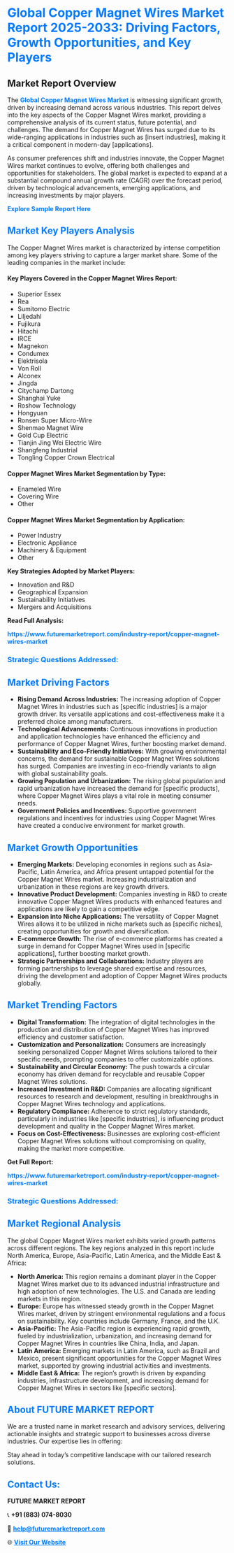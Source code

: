 <h1 style="color: #007BFF;">Global Copper Magnet Wires Market Report 2025-2033: Driving Factors, Growth Opportunities, and Key Players</h1>

<section id="overview">
<h2>Market Report Overview</h2>
<p>The <a href="https://www.futuremarketreport.com/industry-report/copper-magnet-wires-market" style="color: #007BFF; text-decoration: none;"><strong>Global Copper Magnet Wires Market</strong></a> is witnessing significant growth, driven by increasing demand across various industries. This report delves into the key aspects of the Copper Magnet Wires market, providing a comprehensive analysis of its current status, future potential, and challenges. The demand for Copper Magnet Wires has surged due to its wide-ranging applications in industries such as [insert industries], making it a critical component in modern-day [applications].</p>
<p>As consumer preferences shift and industries innovate, the Copper Magnet Wires market continues to evolve, offering both challenges and opportunities for stakeholders. The global market is expected to expand at a substantial compound annual growth rate (CAGR) over the forecast period, driven by technological advancements, emerging applications, and increasing investments by major players.</p>
</section>

<section id="overview">
<p><a href="https://www.futuremarketreport.com/request-sample/reportId=91005" style="color: #007BFF; text-decoration: none;"><strong>Explore Sample Report Here</strong></a></p>
</section>

<section id="key-players">
<h2 style="color: #007BFF;">Market Key Players Analysis</h2>
<p>The Copper Magnet Wires market is characterized by intense competition among key players striving to capture a larger market share. Some of the leading companies in the market include:</p>
<h4>Key Players Covered in the Copper Magnet Wires Report:</h4>
<ul><li>Superior Essex</li><li>Rea</li><li>Sumitomo Electric</li><li>Liljedahl</li><li>Fujikura</li><li>Hitachi</li><li>IRCE</li><li>Magnekon</li><li>Condumex</li><li>Elektrisola</li><li>Von Roll</li><li>Alconex</li><li>Jingda</li><li>Citychamp Dartong</li><li>Shanghai Yuke</li><li>Roshow Technology</li><li>Hongyuan</li><li>Ronsen Super Micro-Wire</li><li>Shenmao Magnet Wire</li><li>Gold Cup Electric</li><li>Tianjin Jing Wei Electric Wire</li><li>Shangfeng Industrial</li><li>Tongling Copper Crown Electrical</li></ul>
<h4>Copper Magnet Wires Market Segmentation by Type:</h4>
<ul><li>Enameled Wire</li><li>Covering Wire</li><li>Other</li></ul>

<h4>Copper Magnet Wires Market Segmentation by Application:</h4>
<ul><li>Power Industry</li><li>Electronic Appliance</li><li>Machinery &amp; Equipment</li><li>Other</li></ul>
<p><strong>Key Strategies Adopted by Market Players:</strong></p>
<ul>
<li>Innovation and R&D</li>
<li>Geographical Expansion</li>
<li>Sustainability Initiatives</li>
<li>Mergers and Acquisitions</li>
</ul>
</section>

<section>
<p><strong>Read Full Analysis: </strong></p><a href="https://www.futuremarketreport.com/industry-report/copper-magnet-wires-market" style="color: #007BFF; text-decoration: none;"><strong>https://www.futuremarketreport.com/industry-report/copper-magnet-wires-market</strong></a>
<h3 style="color: #007BFF;">Strategic Questions Addressed:</h3>
</section>

<section id="driving-factors">
<h2 style="color: #007BFF;">Market Driving Factors</h2>
<ul>
<li><strong>Rising Demand Across Industries:</strong> The increasing adoption of Copper Magnet Wires in industries such as [specific industries] is a major growth driver. Its versatile applications and cost-effectiveness make it a preferred choice among manufacturers.</li>
<li><strong>Technological Advancements:</strong> Continuous innovations in production and application technologies have enhanced the efficiency and performance of Copper Magnet Wires, further boosting market demand.</li>
<li><strong>Sustainability and Eco-Friendly Initiatives:</strong> With growing environmental concerns, the demand for sustainable Copper Magnet Wires solutions has surged. Companies are investing in eco-friendly variants to align with global sustainability goals.</li>
<li><strong>Growing Population and Urbanization:</strong> The rising global population and rapid urbanization have increased the demand for [specific products], where Copper Magnet Wires plays a vital role in meeting consumer needs.</li>
<li><strong>Government Policies and Incentives:</strong> Supportive government regulations and incentives for industries using Copper Magnet Wires have created a conducive environment for market growth.</li>
</ul>
</section>

<section id="growth-opportunities">
<h2 style="color: #007BFF;">Market Growth Opportunities</h2>
<ul>
<li><strong>Emerging Markets:</strong> Developing economies in regions such as Asia-Pacific, Latin America, and Africa present untapped potential for the Copper Magnet Wires market. Increasing industrialization and urbanization in these regions are key growth drivers.</li>
<li><strong>Innovative Product Development:</strong> Companies investing in R&D to create innovative Copper Magnet Wires products with enhanced features and applications are likely to gain a competitive edge.</li>
<li><strong>Expansion into Niche Applications:</strong> The versatility of Copper Magnet Wires allows it to be utilized in niche markets such as [specific niches], creating opportunities for growth and diversification.</li>
<li><strong>E-commerce Growth:</strong> The rise of e-commerce platforms has created a surge in demand for Copper Magnet Wires used in [specific applications], further boosting market growth.</li>
<li><strong>Strategic Partnerships and Collaborations:</strong> Industry players are forming partnerships to leverage shared expertise and resources, driving the development and adoption of Copper Magnet Wires products globally.</li>
</ul>
</section>

<section id="trending-factors">
<h2 style="color: #007BFF;">Market Trending Factors</h2>
<ul>
<li><strong>Digital Transformation:</strong> The integration of digital technologies in the production and distribution of Copper Magnet Wires has improved efficiency and customer satisfaction.</li>
<li><strong>Customization and Personalization:</strong> Consumers are increasingly seeking personalized Copper Magnet Wires solutions tailored to their specific needs, prompting companies to offer customizable options.</li>
<li><strong>Sustainability and Circular Economy:</strong> The push towards a circular economy has driven demand for recyclable and reusable Copper Magnet Wires solutions.</li>
<li><strong>Increased Investment in R&D:</strong> Companies are allocating significant resources to research and development, resulting in breakthroughs in Copper Magnet Wires technology and applications.</li>
<li><strong>Regulatory Compliance:</strong> Adherence to strict regulatory standards, particularly in industries like [specific industries], is influencing product development and quality in the Copper Magnet Wires market.</li>
<li><strong>Focus on Cost-Effectiveness:</strong> Businesses are exploring cost-efficient Copper Magnet Wires solutions without compromising on quality, making the market more competitive.</li>
</ul>
</section>

<section>
<p><strong>Get Full Report: </strong></p><a href="https://www.futuremarketreport.com/industry-report/copper-magnet-wires-market" style="color: #007BFF; text-decoration: none;"><strong>https://www.futuremarketreport.com/industry-report/copper-magnet-wires-market</strong></a>
<h3 style="color: #007BFF;">Strategic Questions Addressed:</h3>
</section>


<section id="regional-analysis">
<h2 style="color: #007BFF;">Market Regional Analysis</h2>
<p>The global Copper Magnet Wires market exhibits varied growth patterns across different regions. The key regions analyzed in this report include North America, Europe, Asia-Pacific, Latin America, and the Middle East & Africa:</p>
<ul>
<li><strong>North America:</strong> This region remains a dominant player in the Copper Magnet Wires market due to its advanced industrial infrastructure and high adoption of new technologies. The U.S. and Canada are leading markets in this region.</li>
<li><strong>Europe:</strong> Europe has witnessed steady growth in the Copper Magnet Wires market, driven by stringent environmental regulations and a focus on sustainability. Key countries include Germany, France, and the U.K.</li>
<li><strong>Asia-Pacific:</strong> The Asia-Pacific region is experiencing rapid growth, fueled by industrialization, urbanization, and increasing demand for Copper Magnet Wires in countries like China, India, and Japan.</li>
<li><strong>Latin America:</strong> Emerging markets in Latin America, such as Brazil and Mexico, present significant opportunities for the Copper Magnet Wires market, supported by growing industrial activities and investments.</li>
<li><strong>Middle East & Africa:</strong> The region’s growth is driven by expanding industries, infrastructure development, and increasing demand for Copper Magnet Wires in sectors like [specific sectors].</li>
</ul>
</section>

<footer>
<h2 style="color: #007BFF;">About FUTURE MARKET REPORT</h2>
<p>We are a trusted name in market research and advisory services, delivering actionable insights and strategic support to businesses across diverse industries. Our expertise lies in offering:</p>

<p>Stay ahead in today’s competitive landscape with our tailored research solutions.</p>

<h2 style="color: #007BFF;">Contact Us:</h2>
<p><strong>FUTURE MARKET REPORT</strong></p>
<p>📞 <strong>+91 (883) 074-8030</strong></p>
<p>📧 <strong><a href="mailto:help@futuremarketreport.com" style="color: #007BFF;">help@futuremarketreport.com</a></strong></p>
<p>🌐 <strong><a href="https://www.futuremarketreport.com/" style="color: #007BFF;">Visit Our Website</a></strong></p>
</footer>